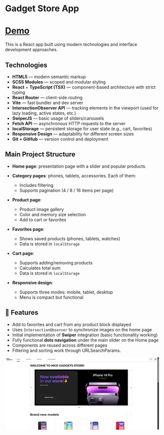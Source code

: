 # Gadget Store App

# [Demo](https://IOherhi.github.io/gadget-store)

This is a React app built using modern technologies and interface development approaches.

## Technologies

- **HTML5** — modern semantic markup
- **SCSS Modules** — scoped and modular styling
- **React** + **TypeScript (TSX)** — component-based architecture with strict typing
- **React Router** — client-side routing
- **Vite** — fast bundler and dev server
- **IntersectionObserver API** — tracking elements in the viewport (used for lazy loading, active states, etc.)
- **SwiperJS** — basic usage of sliders/carousels
- **Fetch API** — asynchronous HTTP requests to the server
- **localStorage** — persistent storage for user state (e.g., cart, favorites)
- **Responsive Design** — adaptability for different screen sizes
- **Git + GitHub** — version control and deployment

## Main Project Structure

- **Home page**: presentation page with a slider and popular products.
- **Category pages**: phones, tablets, accessories. Each of them:

  - Includes filtering
  - Supports pagination (4 / 8 / 16 items per page)

- **Product page**:

  - Product image gallery
  - Color and memory size selection
  - Add to cart or favorites

- **Favorites page**:

  - Shows saved products (phones, tablets, watches)
  - Data is stored in `localStorage`

- **Cart page**:

  - Supports adding/removing products
  - Calculates total sum
  - Data is stored in `localStorage`

- **Responsive design**:
  - Supports three modes: mobile, tablet, desktop
  - Menu is compact but functional

## 🚀 Features

- Add to favorites and cart from any product block displayed
- Uses `IntersectionObserver` to synchronize images on the home page
- Initial implementation of **Swiper** integration (basic functionality working)
- Fully functional **dots navigation** under the main slider on the Home page
- Components are reused across different pages
- Filtering and sorting work through URLSearchParams.

![alt text](image.png)
